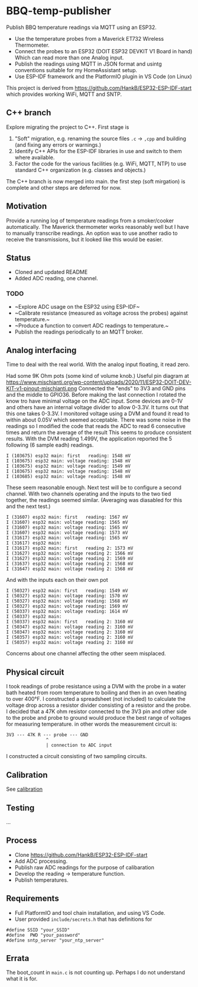 # BBQ-temp-publisher

Publish BBQ temperature readings via MQTT using an ESP32.

* Use the temperature probes from a Maverick ET732 Wireless Thermometer.
* Connect the probes to an ESP32 (DOIT ESP32 DEVKIT V1 Board in hand) Which can read more than one Analog input.
* Publish the readings using MQTT in JSON format and usintg conventions suitable for my HomeAssistant setup.
* Use ESP-IDF framework and the PlatformIO plugin in VS Code (on Linux)

This project is derived from <https://github.com/HankB/ESP32-ESP-IDF-start> which provides working WiFi, MQTT and SNTP.

## C++ branch

Explore migrating the project to C++. First stage is 

1. "Soft" migration, e.g. renaming the source files `.c` -> `,cpp` and building (and fixing any errors or warnings.) 
1. Identify C++ APIs for the ESP-IDF libraries in use and switch to them where available.
1. Factor the code for the various facilities (e.g. WiFi, MQTT, NTP) to use standard C++ organization (e.g. classes and objects.)

The C++ branch is now merged into main. the first step (soft mirgation) is complete and other steps are deferred for now.

## Motivation

Provide a running log of temperature readings from a smoker/cooker automatically. The Maverick thermometer works reasonably well but I have to manually transcribe readings. An option was to use another radio to receive the transmissions, but it looked like this would be easier. 

## Status

* Cloned and updated README
* Added ADC reading, one channel.

### TODO

* ~Explore ADC usage on the ESP32 using ESP-IDF~
* ~Calibrate resistance (measured as voltage across the probes) against temperature.~
* ~Produce a function to convert ADC readings to temperature.~
* Publish the readings periodically to an MQTT broker.

## Analog interfacing

Time to deal with the real world. With the analog input floating, it read zero.

Had some 9K Ohm pots (some kind of volume knob.) Useful pin diagram at <https://www.mischianti.org/wp-content/uploads/2020/11/ESP32-DOIT-DEV-KIT-v1-pinout-mischianti.png> Connected the "ends" to 3V3 and GND pins and the middle to GPIO36. Before making the last connection I rotated the know tro have minimal voltage on the ADC input. Some devices are 0-1V and others have an internal voltage divider to allow 0-3.3V. It turns out that this one takes 0-3.3V. I monitored voltage using a DVM and found it read to within about 0.05V which seemed acceptable. There was some noise in the readings so I modified the code that reads the ADC to read 6 consecutive times and return the average of the result This seems to produce consistent results. With the DVM reading  1.499V, the application reported the 5 following (6 sample eadh) readings.

```text
I (103675) esp32 main: first   reading: 1548 mV
I (103675) esp32 main: voltage reading: 1548 mV
I (103675) esp32 main: voltage reading: 1549 mV
I (103675) esp32 main: voltage reading: 1548 mV
I (103685) esp32 main: voltage reading: 1548 mV
```

These seem reasonable enough. Next test will be to configure a second channel. With two channels operating and the inputs to the two tied together, the readings seemed similar. (Averaging was diasabled for this and the next test.)

```text
I (31607) esp32 main: first   reading: 1567 mV
I (31607) esp32 main: voltage reading: 1565 mV
I (31607) esp32 main: voltage reading: 1565 mV
I (31607) esp32 main: voltage reading: 1573 mV
I (31617) esp32 main: voltage reading: 1565 mV
I (31617) esp32 main:  
I (31617) esp32 main: first   reading 2: 1573 mV
I (31627) esp32 main: voltage reading 2: 1566 mV
I (31627) esp32 main: voltage reading 2: 1569 mV
I (31637) esp32 main: voltage reading 2: 1568 mV
I (31647) esp32 main: voltage reading 2: 1568 mV
```

And with the inputs each on their own pot

```text
I (50327) esp32 main: first   reading: 1549 mV
I (50327) esp32 main: voltage reading: 1570 mV
I (50327) esp32 main: voltage reading: 1568 mV
I (50327) esp32 main: voltage reading: 1569 mV
I (50337) esp32 main: voltage reading: 1614 mV
I (50337) esp32 main:  
I (50337) esp32 main: first   reading 2: 3160 mV
I (50347) esp32 main: voltage reading 2: 3160 mV
I (50347) esp32 main: voltage reading 2: 3160 mV
I (50357) esp32 main: voltage reading 2: 3160 mV
I (50357) esp32 main: voltage reading 2: 3160 mV
```

Concerns about one channel affecting the other seem misplaced.

## Physical circuit

I took readings of probe resistance using a DVM with the probe in a water bath heated from room temperature to boiling and then in an oven heating to over 400°F. I constructed a spreadsheet (not included) to calculate the voltage drop across a resistor divider consisting of a resistor and the probe. I decided that a 47K ohm resistor connected to the 3V3 pin and other side to the probe and probe to ground would produce the best range of voltages for measuring temperature. in other words the measurement circuit is:

```text
3V3 --- 47K R --- probe --- GND
               ^
               | connection to ADC input
```

I constructed a circuit consisting of two sampling circuits.

## Calibration

See [calibration](calibration/README.md)

## Testing

...

## Process

* Clone <https://github.com/HankB/ESP32-ESP-IDF-start>
* Add ADC processing.
* Publish raw ADC readings for the purpose of calibaration
* Develop the reading -> temperature function.
* Publish temperatures.

## Requirements

* Full PlatformIO and tool chain installation, and using VS Code.
* User provided `include/secrets.h` that has definitions for

```text
#define SSID "your_SSID"
#define  PWD "your_password"
#define sntp_server "your_ntp_server" 
```

## Errata

The boot_count in `main.c` is not counting up. Perhaps I do not understand what it is for.
